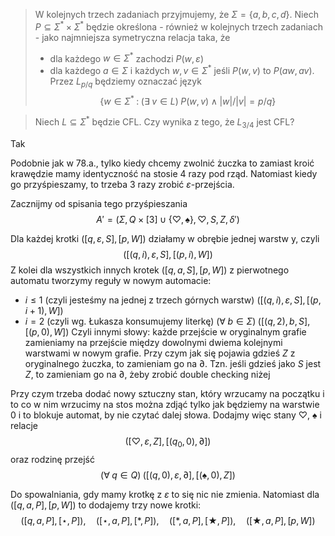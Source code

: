 > W kolejnych trzech zadaniach przyjmujemy, że $\Sigma=\{a,b,c,d\}$. Niech $P\subseteq\Sigma^*\times\Sigma^*$ będzie określona - również w kolejnych trzech zadaniach - jako najmniejsza symetryczna relacja taka, że 
> - dla każdego $w\in\Sigma^*$ zachodzi $P(w,\varepsilon)$
> - dla każdego $a\in\Sigma$ i każdych $w,v\in\Sigma^*$ jeśli $P(w,v)$ to $P(aw, av)$.
> Przez $L_{p/q}$ będziemy oznaczać język
> $$\{w\in\Sigma^*\;:\;(\exists\;v\in L)\;P(w,v)\;\land\;|w|/|v|=p/q\}$$

> Niech $L\subseteq \Sigma^*$ będzie CFL. Czy wynika z tego, że $L_{3/4}$ jest CFL?

Tak

Podobnie jak w 78.a., tylko kiedy chcemy zwolnić żuczka to zamiast kroić krawędzie mamy identyczność na stosie $4$ razy pod rząd. Natomiast kiedy go przyśpieszamy, to trzeba $3$ razy zrobić $\varepsilon$-przejścia.

Zacznijmy od spisania tego przyśpieszania
$$A'=(\Sigma, Q\times[3]\cup\{\heartsuit, \spadesuit\}, \heartsuit, S, Z, \delta')$$

Dla każdej krotki $([q,\varepsilon,S],[p,W])$ działamy w obrębie jednej warstw  y, czyli
$$([(q,i),\varepsilon,S],[(p,i), W])$$
Z kolei dla wszystkich innych krotek $([q,a,S],[p,W])$ z pierwotnego automatu tworzymy reguły w nowym automacie:
- $i\leq 1$ (czyli jesteśmy na jednej z trzech górnych warstw)
  $([(q,i),\varepsilon,S],[(p,i+1),W])$ 
- $i=2$ (czyli wg. Łukasza konsumujemy literkę)
  $(\forall\;b\in\Sigma)\;([(q,2),b,S],[(p,0),W])$
Czyli innymi słowy: każde przejście w oryginalnym grafie zamieniamy na przejście między dowolnymi dwiema kolejnymi warstwami w nowym grafie. Przy czym jak się pojawia gdzieś $Z$ z oryginalnego żuczka, to zamieniam go na $\partial$. Tzn. jeśli gdzieś jako $S$ jest $Z$, to zamieniam go na $\partial$, żeby zrobić double checking niżej

Przy czym trzeba dodać nowy sztuczny stan, który wrzucamy na początku i to co w nim wrzucimy na stos można zdjąć tylko jak będziemy na warstwie $0$ i to blokuje automat, by nie czytać dalej słowa. Dodajmy więc stany $\heartsuit$, $\spadesuit$ i relacje
$$([\heartsuit,\varepsilon, Z],[(q_0, 0),\partial])$$
oraz rodzinę przejść
$$(\forall\;q\in Q)\;([(q,0),\varepsilon,\partial],[(\spadesuit,0),Z])$$


Do spowalniania, gdy mamy krotkę z $\varepsilon$ to się nic nie zmienia. Natomiast dla $([q,a,P],[p,W])$ to dodajemy trzy nowe krotki:
$$([q,a,P],[\star,P]),\quad ([\star, a, P], [\ast,P]),\quad ([\ast, a, P],[\bigstar, P]),\quad ([\bigstar,a,P],[p,W])$$